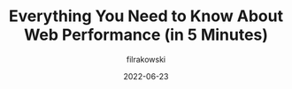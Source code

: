 ---
author: filrakowski
date: 2022-06-23
draft: true
permalink: false
publisher: thepracticaldev
tags:
  - performance
  - web-vitals
  - compression
target_url: https://dev.to/vue-storefront/everything-you-need-to-know-about-web-performance-as-a-dev-in-5-minutes-450l
title: Everything You Need to Know About Web Performance (in 5 Minutes)
---